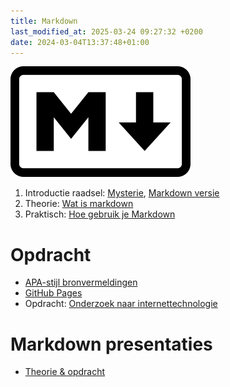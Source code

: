 ```yaml
---
title: Markdown
last_modified_at: 2025-03-24 09:27:32 +0200
date: 2024-03-04T13:37:48+01:00
---
```


![Markdown Logo](images/Markdown-mark.png)

1. Introductie raadsel: [Mysterie](intro-img), [Markdown versie](intro)
2. Theorie: [Wat is markdown](Wat-is-markdown)
3. Praktisch: [Hoe gebruik je Markdown](Hoe-gebruik-je-Markdown)

# Opdracht

- [APA-stijl bronvermeldingen](APA-stijl-bronvermeldingen)
- [GitHub Pages](github-pages)
- Opdracht: [Onderzoek naar internettechnologie](Onderzoek-naar-internettechnologie)

# Markdown presentaties

- [Theorie & opdracht](presentatie)
